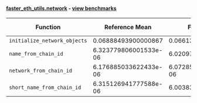 #### [faster_eth_utils.network](https://github.com/BobTheBuidler/faster-eth-utils/blob/BobTheBuidler-patch-2/faster_eth_utils/network.py) - [view benchmarks](https://github.com/BobTheBuidler/faster-eth-utils/blob/BobTheBuidler-patch-2/benchmarks/test_network_benchmarks.py)

| Function | Reference Mean | Faster Mean | % Change | Speedup (%) | x Faster | Faster |
|----------|---------------|-------------|----------|-------------|----------|--------|
| `initialize_network_objects` | 0.06888493900000867 | 0.0661320643999943 | 4.00% | 4.16% | 1.04x | ✅ |
| `name_from_chain_id` | 6.323779806001533e-06 | 6.02097920028507e-06 | 4.79% | 5.03% | 1.05x | ✅ |
| `network_from_chain_id` | 6.176885033622433e-06 | 6.0728578690493484e-06 | 1.68% | 1.71% | 1.02x | ✅ |
| `short_name_from_chain_id` | 6.315126941777588e-06 | 6.00383775760309e-06 | 4.93% | 5.18% | 1.05x | ✅ |
